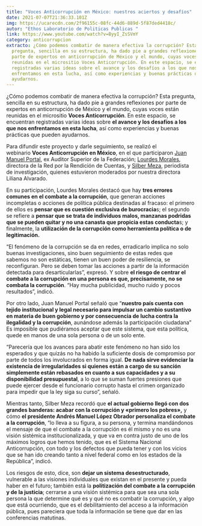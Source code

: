 ```yaml
---
title: "Voces Anticorrupción en México: nuestros aciertos y desafíos"
date: 2021-07-07T21:36:33.101Z
img: https://ucarecdn.com/2f96155c-08fc-44d6-889d-5f87ded4418c/
autor: "Ethos Laboratorio de Politicas Publicas "
link: https://www.youtube.com/watch?v=ByyI_ZsSVmY
category: anticorrupcion
extracto: ¿Cómo podemos combatir de manera efectiva la corrupción? Esta
  pregunta, sencilla en su estructura, ha dado pie a grandes reflexiones por
  parte de expertos en anticorrupción de México y el mundo, cuyas voces están
  reunidas en el micrositio Voces Anticorrupción. En este espacio, se encuentran
  registradas varias ideas sobre el avance y los desafíos a los que nos
  enfrentamos en esta lucha, así como experiencias y buenas prácticas que pueden
  ayudarnos.
---
```

¿Cómo podemos combatir de manera efectiva la corrupción? Esta pregunta, sencilla en su estructura, ha dado pie a grandes reflexiones por parte de expertos en anticorrupción de México y el mundo, cuyas voces están reunidas en el micrositio **Voces Anticorrupción**. En este espacio, se encuentran registradas varias ideas sobre **el avance y los desafíos a los que nos enfrentamos en esta lucha**, así como experiencias y buenas prácticas que pueden ayudarnos.

Para difundir este proyecto y darle seguimiento, se realizó el webinario **Voces Anticorrupción en México**, en el que participaron [Juan Manuel Portal](https://www.linkedin.com/in/juan-manuel-portal-martinez-394a04175/?originalSubdomain=mx), ex Auditor Superior de la Federación; [Lourdes Morales](https://twitter.com/louloumorales), directora de la Red por la Rendición de Cuentas, y [Silber Meza](https://twitter.com/silbermeza), periodista de investigación, quienes estuvieron moderados por nuestra directora Liliana Alvarado.

En su participación, Lourdes Morales destacó que hay **tres errores comunes en el combate a la corrupción**, que generan acciones incompletas o acciones de política pública destinadas al fracaso: el primero de ellos es **pensar que es cuestión exclusiva de burocracia**s; el segundo se refiere a **pensar que se trata de individuos malos, manzanas podridas que se pueden quitar y no una canasta que propicia estas conducta**s; y finalmente, la **utilización de la corrupción como herramienta política o de legitimación.**

“El fenómeno de la corrupción se da en redes, erradicarlo implica no solo buenas investigaciones, sino buen seguimiento de estas redes que sabemos no son estáticas, tienen un buen poder de resiliencia, se reconfiguran. Pero se deben tomar las acciones a partir de la información detectada para desarticularlas”, expresó. Y sobre **el riesgo de centrar el combate a la corrupción en una persona es que, precisamente, no se combata la corrupción**. “Hay mucha publicidad, mucho ruido y pocos resultados”, indicó.

Por otro lado, Juan Manuel Portal señaló que “**nuestro país cuenta con tejido institucional y legal necesario para impulsar un cambio sustantivo en materia de buen gobierno y por consecuencia de lucha contra la ilegalidad y la corrupción**, aunándose además la participación ciudadana” Es imposible que pudiéramos aceptar que este sistema, que esta política, quede en manos de una sola persona o de un solo ente. 

“Parecería que los avances para abatir este fenómeno no han sido los esperados y que quizás no ha habido la suficiente dosis de compromiso por parte de todos los involucrados en forma igual. **De nada sirve evidenciar la existencia de irregularidades si quienes están a cargo de su sanción simplemente están rebasados en cuanto a sus capacidades y a su disponibilidad presupuestal**, a lo que se suman fuertes presiones que puede ejercer desde el funcionario corrupto hasta el crimen organizado para impedir que la ley siga su curso”, señaló.

Mientras tanto, Silber Meza recordó que **el actual gobierno llegó con dos grandes banderas: acabar con la corrupción y «primero los pobres»,** y cómo **el presidente Andrés Manuel López Obrador personaliza el combate a la corrupción**, “lo lleva a su figura, a su persona, y termina mandándonos el mensaje de que el combate a la corrupción es él mismo y no es una visión sistémica institucionalizada, y que va en contra justo de uno de los máximos logros que hemos tenido, que es el Sistema Nacional Anticorrupción, con todo y los defectos que pueda tener y con los vicios que se han ido creando tanto a nivel federal como en los estados de la República”, indicó.

Los riesgos de esto, dice, son **dejar un sistema desestructurado**, vulnerable a las visiones individuales que existan en el presente y pueda haber en el futuro; también está la **politización del combate a la corrupción y de la justicia**; cerrarse a una visión sistémica para que sea una sola persona la que determine qué es y qué no es combatir la corrupción, y algo que está ocurriendo, que es el debilitamiento del acceso a la información pública, pues pareciera que toda la información se tiene que dar en las conferencias matutinas.
